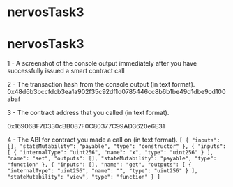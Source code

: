 # nervosTask3

# nervosTask3

1 - A screenshot of the console output immediately after you have successfully issued a smart contract call


2 - The transaction hash from the console output (in text format).
0x48d6b3bccfdcb3ea1a902f35c92df1d0785446cc8b6b1be49d1dbe9cd100abaf


3 - The contract address that you called (in text format).

0x169068F7D330cBB087F0C80377C99AD3620e6E31


4 - The ABI for contract you made a call on (in text format).
`
[
    {
      "inputs": [],
      "stateMutability": "payable",
      "type": "constructor"
    },
    {
      "inputs": [
        {
          "internalType": "uint256",
          "name": "x",
          "type": "uint256"
        }
      ],
      "name": "set",
      "outputs": [],
      "stateMutability": "payable",
      "type": "function"
    },
    {
      "inputs": [],
      "name": "get",
      "outputs": [
        {
          "internalType": "uint256",
          "name": "",
          "type": "uint256"
        }
      ],
      "stateMutability": "view",
      "type": "function"
    }
  ]
  `
